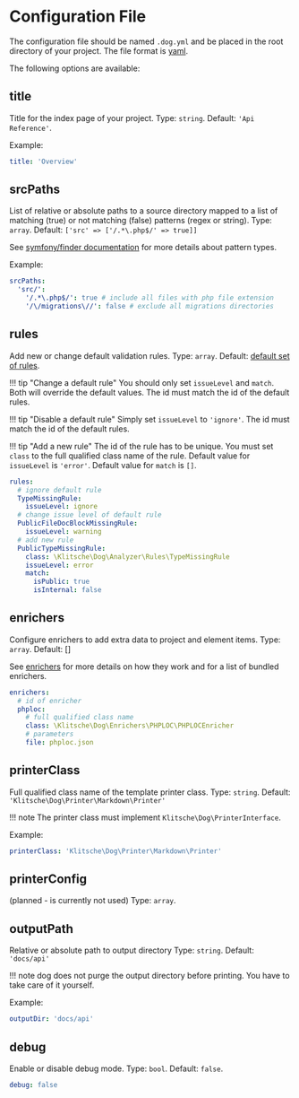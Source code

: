 # Configuration File

The configuration file should be named `.dog.yml` and be placed in the root directory of your project.
The file format is [yaml](https://yaml.org/).

The following options are available:

## title
Title for the index page of your project. 
Type: `string`. 
Default: `'Api Reference'`. 

Example: 

```yaml
title: 'Overview'
```

## srcPaths
List of relative or absolute paths to a source directory mapped to a list of matching (true) or not matching (false) patterns (regex or string). 
Type: `array`.
Default: `['src' => ['/.*\.php$/' => true]]`

See [symfony/finder documentation](https://symfony.com/doc/current/components/finder.html#path) for more details about pattern types.

Example:

```yaml
srcPaths:
  'src/':
    '/.*\.php$/': true # include all files with php file extension
    '/\/migrations\//': false # exclude all migrations directories
```

## rules
Add new or change default validation rules.
Type: `array`.
Default: [default set of rules](rules.md).

!!! tip "Change a default rule"
    You should only set `issueLevel` and `match`.
    Both will override the default values.
    The id must match the id of the default rules.

!!! tip "Disable a default rule"
    Simply set `issueLevel` to `'ignore'`.
    The id must match the id of the default rules.

!!! tip "Add a new rule"
    The id of the rule has to be unique. 
    You must set `class` to the full qualified class name of the rule. 
    Default value for `issueLevel` is `'error'`. 
    Default value for `match` is `[]`. 

```yaml
rules:
  # ignore default rule
  TypeMissingRule:
    issueLevel: ignore
  # change issue level of default rule
  PublicFileDocBlockMissingRule:
    issueLevel: warning
  # add new rule
  PublicTypeMissingRule:
    class: \Klitsche\Dog\Analyzer\Rules\TypeMissingRule
    issueLevel: error
    match:
      isPublic: true
      isInternal: false
```

## enrichers
Configure enrichers to add extra data to project and element items.
Type: `array`.
Default: []

See [enrichers](enrichers.md) for more details on how they work and for a list of bundled enrichers.

```yaml
enrichers:
  # id of enricher
  phploc:
    # full qualified class name
    class: \Klitsche\Dog\Enrichers\PHPLOC\PHPLOCEnricher
    # parameters
    file: phploc.json
```

## printerClass
Full qualified class name of the template printer class.
Type: `string`. 
Default: `'Klitsche\Dog\Printer\Markdown\Printer'`

!!! note 
    The printer class must implement `Klitsche\Dog\PrinterInterface`. 
    
Example:

```yaml
printerClass: 'Klitsche\Dog\Printer\Markdown\Printer'
```

## printerConfig
(planned - is currently not used)
Type: `array`.

## outputPath
Relative or absolute path to output directory
Type: `string`. 
Default: `'docs/api'`

!!! note 
    dog does not purge the output directory before printing. You have to take care of it yourself.
    
Example:

```yaml
outputDir: 'docs/api'
```

## debug
Enable or disable debug mode.
Type: `bool`.
Default: `false`.

```yaml
debug: false
```